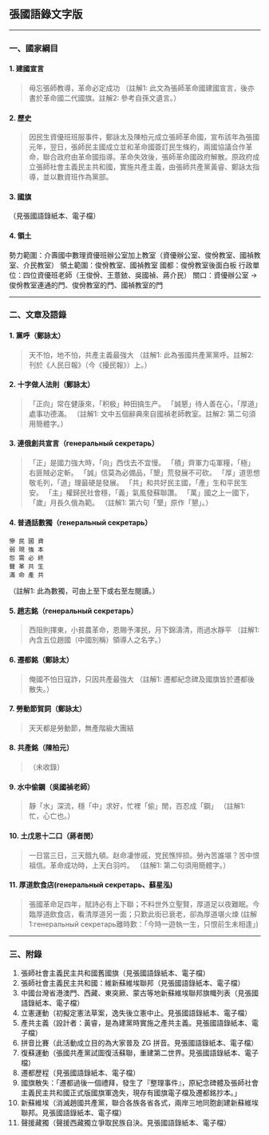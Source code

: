 ## 張國語錄文字版

---

### 一、國家綱目

#### 1. 建國宣言

> 毋忘張師教導，革命必定成功
> （註解1: 此文為張師革命國建國宣言，後亦書於革命國二代國旗。註解2: 參考自孫文遺言。）

#### 2. 歷史

> 因民生資優班班服事件，鄭詠太及陳柏元成立張師革命國，宣布該年為張國元年，翌日，張師民主國成立並和革命國簽訂民生條約，兩國協議合作革命，聯合政府由革命國指導。革命失效後，張師革命國政府解散。原政府成立張師社會主義民主共和國，實施共產主義，由張師共產黨黃睿、鄭詠太指導，並以數資班作為黨部。

#### 3. 國旗

（見張國語錄紙本、電子檔）

#### 4. 領土

勢力範圍：介壽國中數理資優班辦公室加上教室（資優辦公室、俊佾教室、國禎教室、介民教室）
領土範圍：俊佾教室、國禎教室
國都：俊佾教室後面白板
行政單位：四位資優班老師（王俊佾、王薏銥、吳國禎、蔣介民）
關口：資優辦公室 → 俊佾教室連通的門、俊佾教室的門、國禎教室的門

---

### 二、文章及語錄

#### 1. 黨呼（鄭詠太）

> 天不怕，地不怕，共產主義最強大
> （註解1: 此為張國共產黨黨呼。註解2: 刊於《人民日報》（今《擾民報》）上。）

#### 2. 十字做人法則（鄭詠太）

> 「正向」常在健康來，「积极」种田搞生产。
> 「誠懇」待人善在心，「厚道」處事功德滿。
> （註解1: 文中五個辭典來自國禎老師教室。註解2: 第二句須用簡體字。）

#### 3. 連俄創共宣言（генеральный секретарь）

> 「正」是國力強大時，「向」西伐去不宜慢。
> 「積」齊軍力屯軍糧，「極」右匪賊必定斬。
> 「誠」信莫為必備品，「墾」荒發展不可砍。
> 「厚」道思想敬毛列，「道」理最硬是發展。
> 「共」和共好民主國，「產」生和平民生安。
> 「主」權歸民社會穩，「義」氣風發蘇聯讚。
> 「萬」國之上一國下，「歲」月長久俄為範。
> （註解1: 第六句「墾」原作「懇」。）

#### 4. 普通話數獨（генеральный секретарь）

```
慘 民 國 資
弱 現 強 本
怨 需 必 終
聲 革 共 生
滿 命 產 共
```

（註解1: 此為數獨，可由上至下或右至左閱讀。）

#### 5. 趙志銘（генеральный секретарь）

> 西阻則擇東，小貧農革命，恩賜予澤民，月下錦濤清，雨過水靜平
> （註解1: 內含五位趙國（中國別稱）領導人之名字。）

#### 6. 遷都銘（鄭詠太）

> 俺國不怕日寇詐，只因共產最強大
> （註解1: 遷都紀念碑及國旗皆於遷都後散失。）

#### 7. 勞動節賀詞（鄭詠太）

> 天天都是勞動節，無產階級大團結

#### 8. 共產銘（陳柏元）

> （未收錄）

#### 9. 水中偷鋼（吳國禎老師）

> 靜「水」深流，穩「中」求好，忙裡「偷」閒，百忍成「鋼」
> （註解1: 忙，心亡也。）

#### 10. 土戊恩十二口（蔣者閔）

> 一日當三日，三天餓九頓。赵命凄惨戚，党民憔悴损。勞內苦誰堪？苦中恨祖信。革命成功時，上天白羽吟。
> （註解1: 第二句須用簡體字。）

#### 11. 厚道飲食店(генеральный секретарь、蘇星泓)

> 張國革命足四年，賦詩必有上下聯；不料世外立聖賢，厚道足以夜難眠。今臨厚道飲食店，看清厚道另一面；只歎此街已衰老，卻為厚道堪火煉
> (註解1:генеральный секретарь離時歎：「今時一遊執一生，只恨前生未相逢」)

---

### 三、附錄

1. 張師社會主義民主共和國舊國旗（見張國語錄紙本、電子檔）
2. 張師社會主義民主共和國：維新蘇維埃聯邦（見張國語錄紙本、電子檔）
3. 中國台灣省港澳門、西藏、東突厥、蒙古等地新蘇維埃聯邦旗幟列表（見張國語錄紙本、電子檔）
4. 立憲運動（初擬定憲法草案，逸失後立憲中止。見張國語錄紙本、電子檔）
5. 產共主義（設計者：黃睿，是為建黨時實施之產共主義。見張國語錄紙本、電子檔）
6. 拼音比賽（此活動成立目的為大家普及 ZG 拼音。見張國語錄紙本、電子檔）
7. 復蘇運動（張國共產黨試圖復活蘇聯，重建第二世界。見張國語錄紙本、電子檔）
8. 遷都歷程（見張國語錄紙本、電子檔）
9. 國旗散失：「遷都過後一個禮拜，發生了『整理事件』，原紀念碑體及張師社會主義民主共和國正式版國旗軍逸失，現存有國旗電子檔及遷都銘抄本。」
10. 新蘇維埃（消滅趙國共產黨，聯合各族各省各式，兩岸三地同胞創建新蘇維埃聯邦。見張國語錄紙本、電子檔）
11. 聲援藏獨（聲援西藏獨立爭取民族自決。見張國語錄紙本、電子檔）
